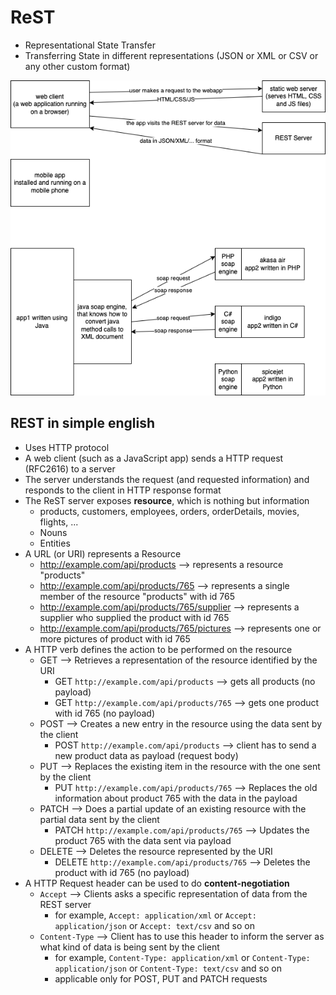 # ReST

- Representational State Transfer
- Transferring State in different representations (JSON or XML or CSV or any other custom format)

![](./concept1.dio.png)

## REST in simple english

- Uses HTTP protocol
- A web client (such as a JavaScript app) sends a HTTP request (RFC2616) to a server
- The server understands the request (and requested information) and responds to the client in HTTP response format
- The ReST server exposes **resource**, which is nothing but information
  - products, customers, employees, orders, orderDetails, movies, flights, ...
  - Nouns
  - Entities
- A URL (or URI) represents a Resource
  - http://example.com/api/products --> represents a resource "products"
  - http://example.com/api/products/765 --> represents a single member of the resource "products" with id 765
  - http://example.com/api/products/765/supplier --> represents a supplier who supplied the product with id 765
  - http://example.com/api/products/765/pictures --> represents one or more pictures of product with id 765
- A HTTP verb defines the action to be performed on the resource
  - GET --> Retrieves a representation of the resource identified by the URI
    - GET `http://example.com/api/products` --> gets all products (no payload)
    - GET `http://example.com/api/products/765` --> gets one product with id 765 (no payload)
  - POST --> Creates a new entry in the resource using the data sent by the client
    - POST `http://example.com/api/products` --> client has to send a new product data as payload (request body)
  - PUT --> Replaces the existing item in the resource with the one sent by the client
    - PUT `http://example.com/api/products/765` --> Replaces the old information about product 765 with the data in the payload
  - PATCH --> Does a partial update of an existing resource with the partial data sent by the client
    - PATCH `http://example.com/api/products/765` --> Updates the product 765 with the data sent via payload
  - DELETE --> Deletes the resource represented by the URI
    - DELETE `http://example.com/api/products/765` --> Deletes the product with id 765 (no payload)
- A HTTP Request header can be used to do **content-negotiation**
  - `Accept` --> Clients asks a specific representation of data from the REST server
    - for example, `Accept: application/xml` or `Accept: application/json` or `Accept: text/csv` and so on
  - `Content-Type` --> Client has to use this header to inform the server as what kind of data is being sent by the client
    - for example, `Content-Type: application/xml` or `Content-Type: application/json` or `Content-Type: text/csv` and so on
    - applicable only for POST, PUT and PATCH requests
